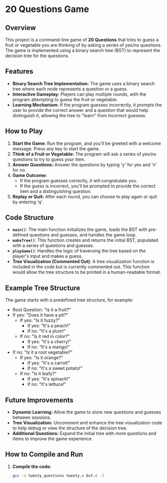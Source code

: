 # 20 Questions Game

## Overview

This project is a command-line game of **20 Questions** that tries to guess a fruit or vegetable you are thinking of by asking a series of yes/no questions. The game is implemented using a binary search tree (BST) to represent the decision tree for the questions.

## Features

- **Binary Search Tree Implementation:** The game uses a binary search tree where each node represents a question or a guess.
- **Interactive Gameplay:** Players can play multiple rounds, with the program attempting to guess the fruit or vegetable.
- **Learning Mechanism:** If the program guesses incorrectly, it prompts the user to provide the correct answer and a question that would help distinguish it, allowing the tree to "learn" from incorrect guesses.

## How to Play

1. **Start the Game:** Run the program, and you'll be greeted with a welcome message. Press any key to start the game.
2. **Think of a Fruit or Vegetable:** The program will ask a series of yes/no questions to try to guess your item.
3. **Answer Questions:** Answer the questions by typing 'y' for yes and 'n' for no.
4. **Game Outcome:**
   - If the program guesses correctly, it will congratulate you.
   - If the guess is incorrect, you'll be prompted to provide the correct item and a distinguishing question.
5. **Replay or Quit:** After each round, you can choose to play again or quit by entering 'q'.

## Code Structure

- **`main()`**: The main function initializes the game, loads the BST with pre-defined questions and guesses, and handles the game loop.
- **`makeTree()`**: This function creates and returns the initial BST, populated with a series of questions and guesses.
- **`playGame()`**: Handles the logic of traversing the tree based on the player's input and makes a guess.
- **Tree Visualization (Commented Out)**: A tree visualization function is included in the code but is currently commented out. This function would allow the tree structure to be printed in a human-readable format.

## Example Tree Structure

The game starts with a predefined tree structure, for example:

- Root Question: "Is it a fruit?"
- If yes: "Does it have a pit?"
  - If yes: "Is it fuzzy?"
    - If yes: "It's a peach!"
    - If no: "It's a plum!"
  - If no: "Is it red in color?"
    - If yes: "It's a cherry!"
    - If no: "It's a mango!"
- If no: "Is it a root vegetable?"
  - If yes: "Is it orange?"
    - If yes: "It's a carrot!"
    - If no: "It's a sweet potato!"
  - If no: "Is it leafy?"
    - If yes: "It's spinach!"
    - If no: "It's lettuce!"

## Future Improvements

- **Dynamic Learning:** Allow the game to store new questions and guesses between sessions.
- **Tree Visualization:** Uncomment and enhance the tree visualization code to help debug or view the structure of the decision tree.
- **Additional Questions:** Expand the initial tree with more questions and items to improve the game experience.

## How to Compile and Run

1. **Compile the code:**
   ```bash
   gcc -o twenty_questions twenty.c bst.c -I.
